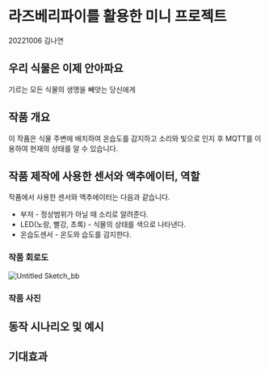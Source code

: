 # 라즈베리파이를 활용한 미니 프로젝트
20221006 김나연

## 우리 식물은 이제 안아파요
기르는 모든 식물의 생명을 빼앗는 당신에게

## 작품 개요
이 작품은 식물 주변에 배치하여 온습도를 감지하고 소리와 빛으로 인지 후 MQTT를 이용하여 현재의 상태를 알 수 있습니다.

## 작품 제작에 사용한 센서와 액추에이터, 역할

작품에서 사용한 센서와 액추에이터는 다음과 같습니다.
- 부저 - 정상범위가 아닐 때 소리로 알려준다.
- LED(노랑, 빨강, 초록) - 식물의 상태를 색으로 나타낸다.
- 온습도센서 - 온도와 습도를 감지한다.

### 작품 회로도
![Untitled Sketch_bb](https://github.com/pingmong/2023berry/assets/131340640/26a48b1c-da4f-4ca7-ba9f-0756a9c8a07e)



### 작품 사진



## 동작 시나리오 및 예시



## 기대효과
